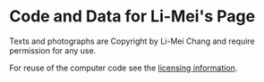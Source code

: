 Code and Data for Li-Mei's Page
===============================

Texts and photographs are Copyright by Li-Mei Chang and require
permission for any use.

For reuse of the computer code see the
[licensing information](LICENSE.txt).

